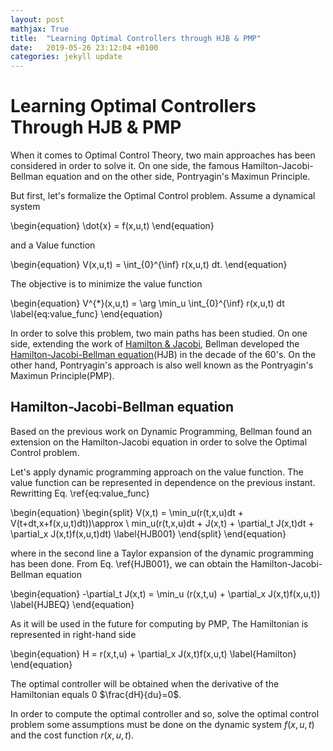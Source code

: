 ```yaml
---
layout: post
mathjax: True
title:  "Learning Optimal Controllers through HJB & PMP"
date:   2019-05-26 23:12:04 +0100
categories: jekyll update
---
```

# Learning Optimal Controllers Through HJB & PMP

When it comes to Optimal Control Theory, two main approaches has been considered in order to solve it. On one side, the famous Hamilton-Jacobi-Bellman equation and on the other side, Pontryagin's Maximun Principle.

But first, let's formalize the Optimal Control problem. Assume a dynamical system


\begin{equation}
    \dot{x} = f(x,u,t)
\end{equation}

and a Value function

\begin{equation}
V(x,u,t) = \int_{0}^{\inf} r(x,u,t) dt.
\end{equation}

The objective is to minimize the value function

\begin{equation}
    V^{*}(x,u,t) = \arg \min_u \int_{0}^{\inf} r(x,u,t) dt
    \label{eq:value_func}
\end{equation}

In order to solve this problem, two main paths has been studied. On one side, extending the work of [Hamilton & Jacobi](https://en.wikipedia.org/wiki/Hamilton%E2%80%93Jacobi_equation), Bellman developed the [Hamilton-Jacobi-Bellman equation](http://fourier.dur.ac.uk/Ug/projects/highlights/PR4/Smears_HJB_report.pdf)(HJB) in the decade of the 60's. On the other hand, Pontryagin's approach is also well known as the Pontryagin's Maximun Principle(PMP).

## Hamilton-Jacobi-Bellman equation

Based on the previous work on Dynamic Programming, Bellman found an extension on the Hamilton-Jacobi equation in order to solve the Optimal Control problem.

Let's apply dynamic programming approach on the value function. The value function can be represented in dependence on the previous instant. Rewritting Eq. \ref{eq:value_func}

\begin{equation}
\begin{split}
  V(x,t) = \min_u(r(t,x,u)dt + V(t+dt,x+f(x,u,t)dt))\approx \\
  min_u(r(t,x,u)dt + J(x,t) + \partial_t J(x,t)dt + \partial_x J(x,t)f(x,u,t)dt)
  \label{HJB001}
\end{split}
\end{equation}

where in the second line a Taylor expansion of the dynamic programming has been done. From Eq. \ref{HJB001}, we can obtain the Hamilton-Jacobi-Bellman equation

\begin{equation}
  -\partial_t J(x,t) = \min_u (r(x,t,u) + \partial_x J(x,t)f(x,u,t))
  \label{HJBEQ}
\end{equation}

As it will be used in the future for computing by PMP, The Hamiltonian is represented in right-hand side

\begin{equation}
  H = r(x,t,u) + \partial_x J(x,t)f(x,u,t)
  \label{Hamilton}
\end{equation}

The optimal controller will be obtained when the derivative of the Hamiltonian equals 0 $\frac{dH}{du}=0$.

In order to compute the optimal controller and so, solve the optimal control problem some assumptions must be done on the dynamic system $f(x,u,t)$ and the cost function $r(x,u,t)$.
